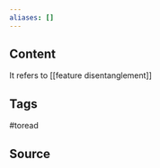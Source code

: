 ```yaml
---
aliases: []
---
```

## Content
It refers to [[feature disentanglement]]

## Tags
#toread

## Source
